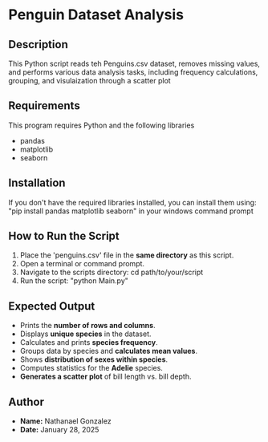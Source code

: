 # Penguin Dataset Analysis

## Description

This Python script reads teh Penguins.csv dataset, removes missing values, and performs various data analysis tasks, 
including frequency calculations, grouping, and visulaization through a scatter plot

## Requirements

This program requires Python and the following libraries

- pandas
- matplotlib
- seaborn

## Installation

If you don't have the required libraries installed, you can install them using: 
"pip install pandas matplotlib seaborn" in your windows command prompt

## How to Run the Script

1. Place the 'penguins.csv' file in the **same directory** as this script.
2. Open a terminal or command prompt.
3. Navigate to the scripts directory: cd path/to/your/script
4. Run the script: "python Main.py"

## Expected Output

- Prints the **number of rows and columns**.
- Displays **unique species** in the dataset.
- Calculates and prints **species frequency**.
- Groups data by species and **calculates mean values**.
- Shows **distribution of sexes within species**.
- Computes statistics for the **Adelie** species.
- **Generates a scatter plot** of bill length vs. bill depth.

## Author
- **Name:** Nathanael Gonzalez
- **Date:** January 28, 2025